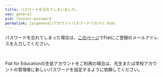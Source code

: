```yaml
---
title: パスワードを忘れてしまいました。
nav: general
pid: recover-password
permalink: ja/general/アカウントパスワードリカバリ.html
---
```


パスワードを忘れてしまった場合は、[このページ](https://flat.io/auth/lost)でFlatにご登録のメールアドレスを入力してください。

<br>

Flat for Educationの生徒アカウントをご利用の場合は、先生または学校アカウントの管理者に新しいパスワードを設定するように依頼してください。
